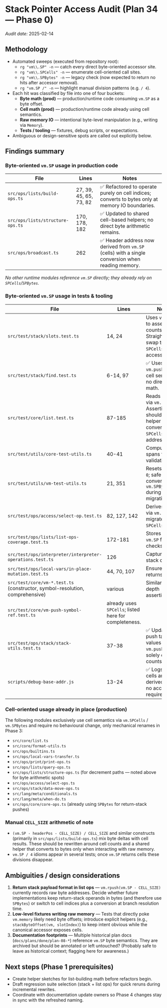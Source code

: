 # Stack Pointer Access Audit (Plan 34 — Phase 0)

_Audit date:_ 2025-02-14

## Methodology
- Automated sweeps (executed from repository root):
  - `rg "vm\\.SP" -n` — catch every direct byte-oriented accessor site.
  - `rg "vm\\.SPCells" -n` — enumerate cell-oriented call sites.
  - `rg "vm\\.SPBytes" -n` — legacy check (now expected to return no hits after accessor removal).
  - `rg "vm.SP /" -n` — highlight manual division patterns (e.g. `/ 4`).
- Each hit was classified by file into one of four buckets:
  - **Byte math (prod)** — production/runtime code consuming `vm.SP` as a byte offset.
  - **Cell math (prod)** — production/runtime code already using cell semantics.
  - **Raw memory IO** — intentional byte-level manipulation (e.g., writing via `Memory`).
  - **Tests / tooling** — fixtures, debug scripts, or expectations.
- Ambiguous or design-sensitive spots are called out explicitly below.

## Findings summary

### Byte-oriented `vm.SP` usage in production code
| File | Lines | Notes |
| --- | --- | --- |
| `src/ops/lists/build-ops.ts` | 27, 39, 45, 65, 73, 82 | ✅ Refactored to operate purely on cell indices; converts to bytes only at memory IO boundaries. |
| `src/ops/lists/structure-ops.ts` | 170, 178, 182 | ✅ Updated to shared cell-based helpers; no direct byte arithmetic remains. |
| `src/ops/broadcast.ts` | 262 | ✅ Header address now derived from `vm.SP` (cells) with a single conversion when reading memory. |

_No other runtime modules reference `vm.SP` directly; they already rely on `SPCells`/`SPBytes`._

### Byte-oriented `vm.SP` usage in tests & tooling
| File | Lines | Notes |
| --- | --- | --- |
| `src/test/stack/slots.test.ts` | 14, 24 | Uses `vm.SP / 4` to assert cell counts. Straightforward swap to `SPCells` once accessor flips. |
| `src/test/stack/find.test.ts` | 6-14, 97 | ✅ Uses `vm.push` and cell semantics; no direct byte math. |
| `src/test/core/list.test.ts` | 87-185 | Reads payload via `vm.SP - n`. Assertions should move to helper that converts `SPCells` to byte addresses. |
| `src/test/utils/core-test-utils.ts` | 40-41 | Computes byte spans for validation. |
| `src/test/utils/vm-test-utils.ts` | 21, 351 | Resets `vm.SP = 0`; safe to convert to `vm.SPBytes = 0` during migration. |
| `src/test/ops/access/select-op.test.ts` | 82, 127, 142 | Derives counts via `vm.SP / 4`; migrate to `SPCells`. |
| `src/test/ops/lists/list-ops-coverage.test.ts` | 172-181 | Stores initial `vm.SP` for delta checks. |
| `src/test/ops/interpreter/interpreter-operations.test.ts` | 126 | Captures initial stack depth. |
| `src/test/ops/local-vars/in-place-mutation.test.ts` | 44, 70, 107 | Ensures SP returns to zero. |
| `src/test/core/vm-*.test.ts` (constructor, symbol-resolution, comprehensive) | various | Similar zero-depth assertions. |
| `src/test/core/vm-push-symbol-ref.test.ts` | already uses `SPCells`; listed here for completeness. |
| `src/test/ops/stack/stack-utils.test.ts` | 37-38 | ✅ Updated to push tagged values via `vm.push`; relies solely on cell counts. |
| `scripts/debug-base-addr.js` | 13-24 | ✅ Logs both cells and derived bytes; no accessor required. |

### Cell-oriented usage already in place (production)
The following modules exclusively use cell semantics via `vm.SPCells` / `vm.SPBytes` and require no behavioural change, only mechanical renames in Phase 3:
- `src/core/list.ts`
- `src/core/format-utils.ts`
- `src/ops/builtins.ts`
- `src/ops/local-vars-transfer.ts`
- `src/ops/print/print-ops.ts`
- `src/ops/lists/query-ops.ts`
- `src/ops/lists/structure-ops.ts` (for decrement paths — noted above for byte arithmetic spots)
- `src/ops/access/select-ops.ts`
- `src/ops/stack/data-move-ops.ts`
- `src/lang/meta/conditionals.ts`
- `src/lang/meta/when-do.ts`
- `src/ops/core/core-ops.ts` (already using `SPBytes` for return-stack pushes)

### Manual `CELL_SIZE` arithmetic of note
- `(vm.SP - headerPos - CELL_SIZE) / CELL_SIZE` and similar constructs (primarily in `src/ops/lists/build-ops.ts`) mix byte deltas with cell results. These should be rewritten around cell counts and a shared helper that converts to bytes only when interacting with raw memory.
- `vm.SP / 4` idioms appear in several tests; once `vm.SP` returns cells these divisions disappear.

## Ambiguities / design considerations
1. **Return stack payload format in list ops** — `vm.rpush(vm.SP - CELL_SIZE)` currently records raw byte addresses. Decide whether future implementations keep return-stack operands in bytes (and therefore use `SPBytes`) or switch to cell indices plus a conversion at branch resolution time.
2. **Low-level fixtures writing raw memory** — Tests that directly poke `vm.memory` likely need byte offsets; introduce explicit helpers (e.g., `stackByteOffset(vm, slotIndex)`) to keep intent obvious while the canonical accessor exposes cells.
3. **Documentation footprints** — Multiple historical plan docs (`docs/plans/done/plan-08-*`) reference `vm.SP` byte semantics. They are archived but should be annotated or left untouched? (Probably safe to leave as historical context; flagging here for awareness.)

## Next steps (Phase 1 prerequisites)
- Create helper sketches for list-building math before refactors begin.
- Draft regression suite selection (stack + list ops) for quick reruns during incremental rewrites.
- Coordinate with documentation update owners so Phase 4 changes stay in sync with the refreshed naming.
